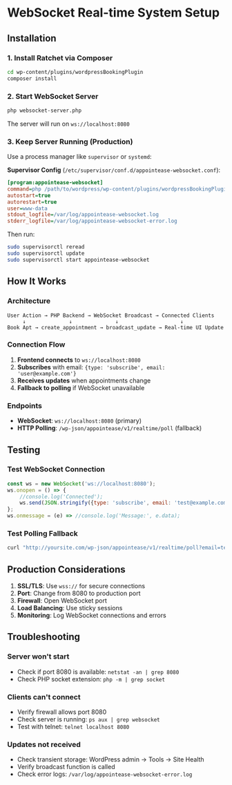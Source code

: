 # WebSocket Real-time System Setup

## Installation

### 1. Install Ratchet via Composer

```bash
cd wp-content/plugins/wordpressBookingPlugin
composer install
```

### 2. Start WebSocket Server

```bash
php websocket-server.php
```

The server will run on `ws://localhost:8080`

### 3. Keep Server Running (Production)

Use a process manager like `supervisor` or `systemd`:

**Supervisor Config** (`/etc/supervisor/conf.d/appointease-websocket.conf`):
```ini
[program:appointease-websocket]
command=php /path/to/wordpress/wp-content/plugins/wordpressBookingPlugin/websocket-server.php
autostart=true
autorestart=true
user=www-data
stdout_logfile=/var/log/appointease-websocket.log
stderr_logfile=/var/log/appointease-websocket-error.log
```

Then run:
```bash
sudo supervisorctl reread
sudo supervisorctl update
sudo supervisorctl start appointease-websocket
```

## How It Works

### Architecture

```
User Action → PHP Backend → WebSocket Broadcast → Connected Clients
     ↓              ↓              ↓                    ↓
Book Apt → create_appointment → broadcast_update → Real-time UI Update
```

### Connection Flow

1. **Frontend connects** to `ws://localhost:8080`
2. **Subscribes** with email: `{type: 'subscribe', email: 'user@example.com'}`
3. **Receives updates** when appointments change
4. **Fallback to polling** if WebSocket unavailable

### Endpoints

- **WebSocket**: `ws://localhost:8080` (primary)
- **HTTP Polling**: `/wp-json/appointease/v1/realtime/poll` (fallback)

## Testing

### Test WebSocket Connection

```javascript
const ws = new WebSocket('ws://localhost:8080');
ws.onopen = () => {
    //console.log('Connected');
    ws.send(JSON.stringify({type: 'subscribe', email: 'test@example.com'}));
};
ws.onmessage = (e) => //console.log('Message:', e.data);
```

### Test Polling Fallback

```bash
curl "http://yoursite.com/wp-json/appointease/v1/realtime/poll?email=test@example.com&last_update=0"
```

## Production Considerations

1. **SSL/TLS**: Use `wss://` for secure connections
2. **Port**: Change from 8080 to production port
3. **Firewall**: Open WebSocket port
4. **Load Balancing**: Use sticky sessions
5. **Monitoring**: Log WebSocket connections and errors

## Troubleshooting

### Server won't start
- Check if port 8080 is available: `netstat -an | grep 8080`
- Check PHP socket extension: `php -m | grep socket`

### Clients can't connect
- Verify firewall allows port 8080
- Check server is running: `ps aux | grep websocket`
- Test with telnet: `telnet localhost 8080`

### Updates not received
- Check transient storage: WordPress admin → Tools → Site Health
- Verify broadcast function is called
- Check error logs: `/var/log/appointease-websocket-error.log`
